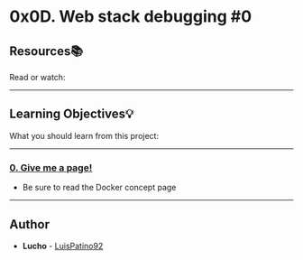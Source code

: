 # 0x0D. Web stack debugging #0

## Resources:books:
Read or watch:

---
## Learning Objectives:bulb:
What you should learn from this project:

---

### [0. Give me a page!](./0-give_me_a_page)
* Be sure to read the Docker concept page

---

## Author
* **Lucho** - [LuisPatino92](https://github.com/LuisPatino92)